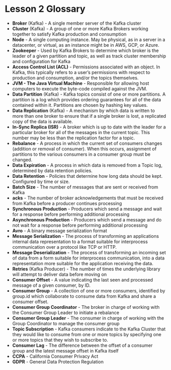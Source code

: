 # Lesson 2 Glossary

* **Broker** (Kafka) - A single member server of the Kafka cluster
* **Cluster** (Kafka) - A group of one or more Kafka Brokers working together to satisfy Kafka production and consumption
* **Node** - A single computing instance. May be physical, as in a server in a datacenter, or virtual, as an instance might be in AWS, GCP, or Azure.
* **Zookeeper** - Used by Kafka Brokers to determine which broker is the leader of a given partition and topic, as well as track cluster membership and configuration for Kafka
* **Access Control List (ACL)** - Permissions associated with an object. In Kafka, this typically refers to a user’s permissions with respect to production and consumption, and/or the topics themselves.
* **JVM - The Java Virtual Machine** - Responsible for allowing host computers to execute the byte-code compiled against the JVM.
* **Data Partition** (Kafka) - Kafka topics consist of one or more partitions. A partition is a log which provides ordering guarantees for all of the data contained within it. Partitions are chosen by hashing key values.
* **Data Replication** (Kafka) - A mechanism by which data is written to more than one broker to ensure that if a single broker is lost, a replicated copy of the data is available.
* **In-Sync Replica (ISR)** - A broker which is up to date with the leader for a particular broker for all of the messages in the current topic. This number may be less than the replication factor for a topic.
* **Rebalance** - A process in which the current set of consumers changes (addition or removal of consumer). When this occurs, assignment of partitions to the various consumers in a consumer group must be changed.
* **Data Expiration** - A process in which data is removed from a Topic log, determined by data retention policies.
* **Data Retention** - Policies that determine how long data should be kept. Configured by time or size.
* **Batch Size** - The number of messages that are sent or received from Kafka
* **acks** - The number of broker acknowledgements that must be received from Kafka before a producer continues processing
* **Synchronous Production** - Producers which send a message and wait for a response before performing additional processing
* **Asynchronous Production** - Producers which send a message and do not wait for a response before performing additional processing
* **Avro** - A binary message serialization format
* **Message Serialization** - The process of transforming an applications internal data representation to a format suitable for interprocess communication over a protocol like TCP or HTTP.
* **Message Deserialization** - The process of transforming an incoming set of data from a form suitable for interprocess communication, into a data representation more suitable for the application receiving the data.
* **Retries** (Kafka Producer) - The number of times the underlying library will attempt to deliver data before moving on
* **Consumer Offset** - A value indicating the last seen and processed message of a given consumer, by ID.
* **Consumer Group** - A collection of one or more consumers, identified by group.id which collaborate to consume data from Kafka and share a consumer offset.
* **Consumer Group Coordinator** - The broker in charge of working with the Consumer Group Leader to initiate a rebalance
* **Consumer Group Leader** - The consumer in charge of working with the Group Coordinator to manage the consumer group
* **Topic Subscription** - Kafka consumers indicate to the Kafka Cluster that they would like to consume from one or more topics by specifying one or more topics that they wish to subscribe to.
* **Consumer Lag** - The difference between the offset of a consumer group and the latest message offset in Kafka itself
* **CCPA** - California Consumer Privacy Act
* **GDPR** - General Data Protection Regulation

